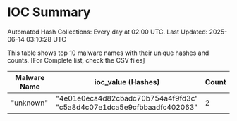 # IOC Summary

Automated Hash Collections: Every day at 02:00 UTC. Last Updated: 2025-06-14 03:10:28 UTC

This table shows top 10 malware names with their unique hashes and counts. [For Complete list, check the CSV files]

| Malware Name | ioc_value (Hashes) | Count |
|--------------|--------------------|-------|
|  "unknown" |  "4e01e0eca4d82cbadc70b754a4f9fd3c"<br> "c5a8d4c07e1dca5e9cfbbaadfc402063" | 2 |